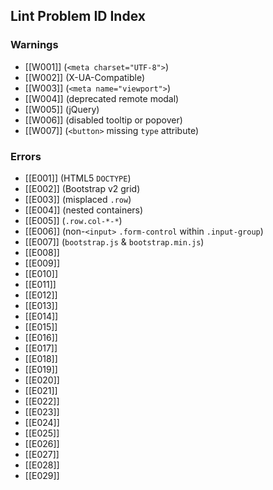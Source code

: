 ## Lint Problem ID Index

### Warnings
* [[W001]] (`<meta charset="UTF-8">`)
* [[W002]] (X-UA-Compatible)
* [[W003]] (`<meta name="viewport">`)
* [[W004]] (deprecated remote modal)
* [[W005]] (jQuery)
* [[W006]] (disabled tooltip or popover)
* [[W007]] (`<button>` missing `type` attribute)

### Errors
* [[E001]] (HTML5 `DOCTYPE`)
* [[E002]] (Bootstrap v2 grid)
* [[E003]] (misplaced `.row`)
* [[E004]] (nested containers)
* [[E005]] (`.row.col-*-*`)
* [[E006]] (non-`<input>` `.form-control` within `.input-group`)
* [[E007]] (`bootstrap.js` & `bootstrap.min.js`)
* [[E008]]
* [[E009]]
* [[E010]]
* [[E011]]
* [[E012]]
* [[E013]]
* [[E014]]
* [[E015]]
* [[E016]]
* [[E017]]
* [[E018]]
* [[E019]]
* [[E020]]
* [[E021]]
* [[E022]]
* [[E023]]
* [[E024]]
* [[E025]]
* [[E026]]
* [[E027]]
* [[E028]]
* [[E029]]